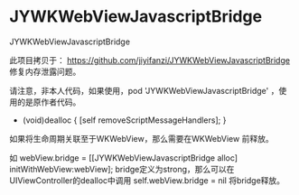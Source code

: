 # JYWKWebViewJavascriptBridge
JYWKWebViewJavascriptBridge

此项目拷贝于： https://github.com/jiyifanzi/JYWKWebViewJavascriptBridge
修复内存泄露问题。

请注意，非本人代码，如果使用，pod 'JYWKWebViewJavascriptBridge' ，使用的是原作者代码。

- (void)dealloc {
    [self removeScriptMessageHandlers];
}

如果将生命周期关联至于WKWebView，那么需要在WKWebView 前释放。

如 webView.bridge = [[JYWKWebViewJavascriptBridge alloc] initWithWebView:webView]; bridge定义为strong，那么可以在UIViewController的dealloc中调用 self.webView.bridge = nil 将bridge释放。


